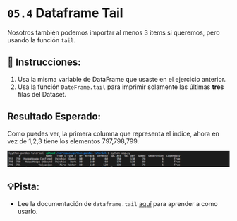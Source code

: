 # `05.4` Dataframe Tail

Nosotros también podemos importar al menos 3 items si queremos, pero usando la función `tail`.

## 📝 Instrucciones:

1. Usa la misma variable de DataFrame que usaste en el ejercicio anterior.
2. Usa la función `DateFrame.tail` para imprimir solamente las últimas **tres** filas del Dataset.

## Resultado Esperado:

Como puedes ver, la primera columna que representa el índice, ahora en vez de 1,2,3 tiene los elementos 797,798,799.
 
![print file](../../assets/tail.png)

## 💡Pista: 

- Lee la documentación de `dataframe.tail` [aquí](https://pandas.pydata.org/docs/reference/api/pandas.DataFrame.tail.html) para aprender a como usarlo.
